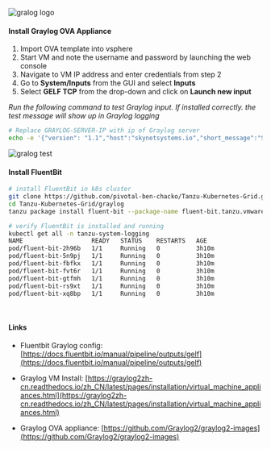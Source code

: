 ![gralog logo](graylog.jpeg)


#### Install Graylog OVA Appliance
1. Import OVA template into vsphere
2. Start VM and note the username and password by launching the web console
3. Navigate to VM IP address and enter credentials from step 2 
4. Go to **System/Inputs** from the GUI and select **Inputs** 
5. Select **GELF TCP** from the drop-down and click on **Launch new input**

*Run the following command to test Graylog input. If installed correctly. the test message will show up in Graylog logging*
```bash
# Replace GRAYLOG-SERVER-IP with ip of Graylog server
echo -e '{"version": "1.1","host":"skynetsystems.io","short_message":"Short message","full_message":"Backtrace here\n\nmore stuff","level":1,"_user_id":9001,"_some_info":"foo","_some_env_var":"bar"}\0' | nc -w 1 <GRAYLOG-SERVER-IP> 12201
```

![gralog test](graylog-test.png)


#### Install FluentBit
```bash
# install FluentBit in k8s cluster
git clone https://github.com/pivotal-ben-chacko/Tanzu-Kubernetes-Grid.git
cd Tanzu-Kubernetes-Grid/graylog
tanzu package install fluent-bit --package-name fluent-bit.tanzu.vmware.com --version 1.8.15+vmware.1-tkg.1 --values-file fluent-bit-data-values.yaml --namespace tanzu-packages

# verify FluentBit is installed and running
kubectl get all -n tanzu-system-logging
NAME                   READY   STATUS    RESTARTS   AGE
pod/fluent-bit-2h96b   1/1     Running   0          3h10m
pod/fluent-bit-5n9pj   1/1     Running   0          3h10m
pod/fluent-bit-fbfkx   1/1     Running   0          3h10m
pod/fluent-bit-fvt6r   1/1     Running   0          3h10m
pod/fluent-bit-gtfmh   1/1     Running   0          3h10m
pod/fluent-bit-rs9xt   1/1     Running   0          3h10m
pod/fluent-bit-xq8bp   1/1     Running   0          3h10m
```
</br>

#### Links

* Fluentbit Graylog config: [https://docs.fluentbit.io/manual/pipeline/outputs/gelf](https://docs.fluentbit.io/manual/pipeline/outputs/gelf)

* Graylog VM Install: [https://graylog2zh-cn.readthedocs.io/zh_CN/latest/pages/installation/virtual_machine_appliances.html](https://graylog2zh-cn.readthedocs.io/zh_CN/latest/pages/installation/virtual_machine_appliances.html)

* Graylog OVA appliance: [https://github.com/Graylog2/graylog2-images](https://github.com/Graylog2/graylog2-images)


